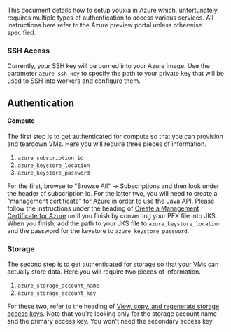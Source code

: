 This document details how to setup youxia in Azure which, unfortunately, requires multiple types of authentication to access various services. All instructions here refer to the Azure preview portal unless otherwise specified. 

### SSH Access

Currently, your SSH key will be burned into your Azure image. Use the parameter ```azure_ssh_key``` to specify the path to your private key that will be used to SSH into workers and configure them. 

## Authentication

#### Compute

The first step is to get authenticated for compute so that you can provision and teardown VMs. Here you will require three pieces of information. 

1. ```azure_subscription_id```
2. ```azure_keystore_location```
3. ```azure_keystore_password```

For the first, browse to "Browse All" -> Subscriptions and then look under the header of subscription id. 
For the latter two, you will need to create a "management certificate" for Azure in order to use the Java API. Please follow the instructions under the heading of [Create a Management Certificate for Azure](https://azure.microsoft.com/en-us/documentation/articles/java-create-azure-website-using-java-sdk/) until you finish by converting your PFX file into JKS. When you finish, add the path to your JKS file to ```azure_keystore_location``` and the password for the keystore to ```azure_keystore_password```. 

### Storage

The second step is to get authenticated for storage so that your VMs can actually store data. Here you will require two pieces of information. 

1. ```azure_storage_account_name```
2. ```azure_storage_account_key```

For these two, refer to the heading of [View, copy, and regenerate storage access keys](https://azure.microsoft.com/en-us/documentation/articles/storage-create-storage-account/#view-copy-and-regenerate-storage-access-keys). Note that you're looking only for the storage account name and the primary access key. You won't need the secondary access key. 




